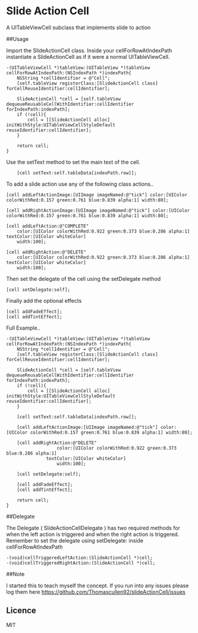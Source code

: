 Slide Action Cell
===============

A UITableViewCell subclass that implements slide to action

##Usage

Import the SlideActionCell class. Inside your cellForRowAtIndexPath instantiate a SlideActionCell as if it were a normal UITableViewCell.

```objc
-(UITableViewCell *)tableView:(UITableView *)tableView cellForRowAtIndexPath:(NSIndexPath *)indexPath{
    NSString *cellIdentifier = @"Cell";
    [self.tableView registerClass:[SlideActionCell class] forCellReuseIdentifier:cellIdentifier];

    SlideActionCell *cell = [self.tableView dequeueReusableCellWithIdentifier:cellIdentifier forIndexPath:indexPath];
    if (!cell){
        cell = [[SlideActionCell alloc] initWithStyle:UITableViewCellStyleDefault reuseIdentifier:cellIdentifier];
    }

    return cell;
}
```

Use the setText method to set the main text of the cell.

```objc
    [cell setText:self.tableData[indexPath.row]];
```

To add a slide action use any of the following class actions..

```objc
[cell addLeftActionImage:[UIImage imageNamed:@"tick"] color:[UIColor colorWithRed:0.157 green:0.761 blue:0.839 alpha:1] width:80];
```

```objc
[cell addRightActionImage:[UIImage imageNamed:@"tick"] color:[UIColor colorWithRed:0.157 green:0.761 blue:0.839 alpha:1] width:80];
```

```objc
[cell addLeftAction:@"COMPLETE"
    color:[UIColor colorWithRed:0.922 green:0.373 blue:0.286 alpha:1]
textColor:[UIColor whiteColor]
    width:100];
```

```objc
[cell addRightAction:@"DELETE"
    color:[UIColor colorWithRed:0.922 green:0.373 blue:0.286 alpha:1]
textColor:[UIColor whiteColor]
    width:100];
```

Then set the delegate of the cell using the setDelegate method
```objc
[cell setDelegate:self];
```

Finally add the optional effects

```objc
[cell addFadeEffect];
[cell addTintEffect];
```

Full Example..

```objc
-(UITableViewCell *)tableView:(UITableView *)tableView cellForRowAtIndexPath:(NSIndexPath *)indexPath{
    NSString *cellIdentifier = @"Cell";
    [self.tableView registerClass:[SlideActionCell class] forCellReuseIdentifier:cellIdentifier];

    SlideActionCell *cell = [self.tableView dequeueReusableCellWithIdentifier:cellIdentifier forIndexPath:indexPath];
    if (!cell){
        cell = [[SlideActionCell alloc] initWithStyle:UITableViewCellStyleDefault reuseIdentifier:cellIdentifier];
    }

    [cell setText:self.tableData[indexPath.row]];

    [cell addLeftActionImage:[UIImage imageNamed:@"tick"] color:[UIColor colorWithRed:0.157 green:0.761 blue:0.839 alpha:1] width:80];

    [cell addRightAction:@"DELETE"
                   color:[UIColor colorWithRed:0.922 green:0.373 blue:0.286 alpha:1]
               textColor:[UIColor whiteColor]
                   width:100];

    [cell setDelegate:self];

    [cell addFadeEffect];
    [cell addTintEffect];

    return cell;
}
```
##Delegate

The Delegate ( SlideActionCellDelegate ) has two required methods for when the left action is triggered and when the right action is triggered. Remember to set the delegate using setDelegate: inside cellForRowAtIndexPath

```objc
-(void)cellTriggeredLeftAction:(SlideActionCell *)cell;
-(void)cellTriggeredRightAction:(SlideActionCell *)cell;
```

##Note

I started this to teach myself the concept. If you run into any issues please log them here
https://github.com/Thomascullen92/slideActionCell/issues

## Licence

MIT 





